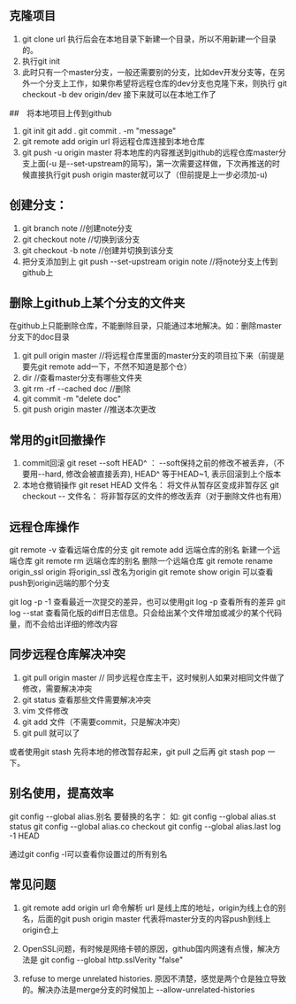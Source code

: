 ## 克隆项目
1. git clone url  执行后会在本地目录下新建一个目录，所以不用新建一个目录的。
2. 执行git init
3. 此时只有一个master分支，一般还需要别的分支，比如dev开发分支等，在另外一个分支上工作，如果你希望将远程仓库的dev分支也克隆下来，则执行 git checkout -b dev origin/dev
接下来就可以在本地工作了 

##　将本地项目上传到github
1. git init
git add .
git commit . -m "message"
2. git remote add origin url 将远程仓库连接到本地仓库
3. git push -u origin master    将本地库的内容推送到github的远程仓库master分支上面(-u 是--set-upstream的简写)，第一次需要这样做，下次再推送的时候直接执行git push origin master就可以了（但前提是上一步必须加-u)

## 创建分支： 
1. git branch note  //创建note分支
2. git checkout note //切换到该分支
3. git checkout -b note //创建并切换到该分支
4. 把分支添加到上
git push --set-upstream origin note //将note分支上传到github上

## 删除上github上某个分支的文件夹
在github上只能删除仓库，不能删除目录，只能通过本地解决。如：删除master分支下的doc目录
1. git pull origin master //将远程仓库里面的master分支的项目拉下来（前提是要先git remote add一下，不然不知道是那个仓）
2. dir //查看master分支有哪些文件夹
3. git rm -rf --cached doc //删除
4. git commit -m "delete doc"
5. git push origin master //推送本次更改

## 常用的git回撤操作
1. commit回滚
   git reset --soft HEAD^ ： --soft保持之前的修改不被丢弃，（不要用--hard, 修改会被直接丢弃), HEAD^ 等于HEAD~1, 表示回滚到上个版本
2. 本地仓撤销操作
git reset HEAD 文件名： 将文件从暂存区变成非暂存区
git checkout -- 文件名： 将非暂存区的文件的修改丢弃（对于删除文件也有用）

## 远程仓库操作
git remote -v    查看远端仓库的分支
git remote add 远端仓库的别名  <url>   新建一个远端仓库
git remote rm 远端仓库的别名           删除一个远端仓库
git remote rename origin_ssl origin    将origin_ssl 改名为origin
git remote show origin   可以查看push到origin远端的那个分支

git log -p -1 查看最近一次提交的差异，也可以使用git log -p 查看所有的差异
git log --stat	查看简化版的diff日志信息。只会给出某个文件增加或减少的某个代码量，而不会给出详细的修改内容

## 同步远程仓库解决冲突
1. git pull origin master   // 同步远程仓库主干，这时候别人如果对相同文件做了修改，需要解决冲突
2. git status 查看那些文件需要解决冲突
3. vim 文件修改
4. git add 文件（不需要commit，只是解决冲突）
5. git pull 就可以了

或者使用git stash 先将本地的修改暂存起来，git pull 之后再 git stash pop 一下。


## 别名使用，提高效率
git config --global alias.别名  要替换的名字：
如: git config --global  alias.st  status
	git config --global  alias.co  checkout
	git config --global  alias.last log -1 HEAD
	
通过git config -l可以查看你设置过的所有别名

## 常见问题
1. git remote add origin url 命令解析
url 是线上库的地址，origin为线上仓的别名，后面的git push origin master 代表将master分支的内容push到线上origin仓上

2. OpenSSL问题，有时候是网络卡顿的原因，github国内网速有点慢，解决方法是 git config --global http.sslVerity "false"

3. refuse to merge unrelated histories. 原因不清楚，感觉是两个仓是独立导致的。解决办法是merge分支的时候加上 --allow-unrelated-histories
